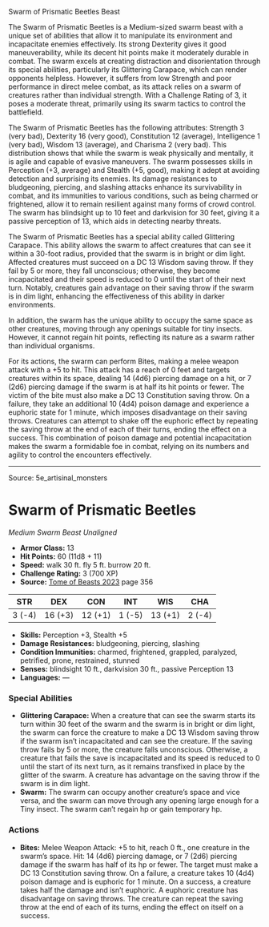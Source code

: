<MonsterName/>Swarm of Prismatic Beetles</MonsterName>
<CreatureType/>Beast</CreatureType>

<summary>The Swarm of Prismatic Beetles is a Medium-sized swarm beast with a unique set of abilities that allow it to manipulate its environment and incapacitate enemies effectively. Its strong Dexterity gives it good maneuverability, while its decent hit points make it moderately durable in combat. The swarm excels at creating distraction and disorientation through its special abilities, particularly its Glittering Carapace, which can render opponents helpless. However, it suffers from low Strength and poor performance in direct melee combat, as its attack relies on a swarm of creatures rather than individual strength. With a Challenge Rating of 3, it poses a moderate threat, primarily using its swarm tactics to control the battlefield.</summary>

<detail>

The Swarm of Prismatic Beetles has the following attributes: Strength 3 (very bad), Dexterity 16 (very good), Constitution 12 (average), Intelligence 1 (very bad), Wisdom 13 (average), and Charisma 2 (very bad). This distribution shows that while the swarm is weak physically and mentally, it is agile and capable of evasive maneuvers. The swarm possesses skills in Perception (+3, average) and Stealth (+5, good), making it adept at avoiding detection and surprising its enemies. Its damage resistances to bludgeoning, piercing, and slashing attacks enhance its survivability in combat, and its immunities to various conditions, such as being charmed or frightened, allow it to remain resilient against many forms of crowd control. The swarm has blindsight up to 10 feet and darkvision for 30 feet, giving it a passive perception of 13, which aids in detecting nearby threats.

The Swarm of Prismatic Beetles has a special ability called Glittering Carapace. This ability allows the swarm to affect creatures that can see it within a 30-foot radius, provided that the swarm is in bright or dim light. Affected creatures must succeed on a DC 13 Wisdom saving throw. If they fail by 5 or more, they fall unconscious; otherwise, they become incapacitated and their speed is reduced to 0 until the start of their next turn. Notably, creatures gain advantage on their saving throw if the swarm is in dim light, enhancing the effectiveness of this ability in darker environments. 

In addition, the swarm has the unique ability to occupy the same space as other creatures, moving through any openings suitable for tiny insects. However, it cannot regain hit points, reflecting its nature as a swarm rather than individual organisms. 

For its actions, the swarm can perform Bites, making a melee weapon attack with a +5 to hit. This attack has a reach of 0 feet and targets creatures within its space, dealing 14 (4d6) piercing damage on a hit, or 7 (2d6) piercing damage if the swarm is at half its hit points or fewer. The victim of the bite must also make a DC 13 Constitution saving throw. On a failure, they take an additional 10 (4d4) poison damage and experience a euphoric state for 1 minute, which imposes disadvantage on their saving throws. Creatures can attempt to shake off the euphoric effect by repeating the saving throw at the end of each of their turns, ending the effect on a success. This combination of poison damage and potential incapacitation makes the swarm a formidable foe in combat, relying on its numbers and agility to control the encounters effectively.</detail>



---

Source: 5e_artisinal_monsters

# Swarm of Prismatic Beetles

*Medium* *Swarm* *Beast* *Unaligned*

- **Armor Class:** 13
- **Hit Points:** 60 (11d8 + 11)
- **Speed:** walk 30 ft. fly 5 ft. burrow 20 ft.
- **Challenge Rating:** 3 (700 XP)
- **Source:** [Tome of Beasts 2023](https://koboldpress.com/kpstore/product/tome-of-beasts-1-2023-edition/) page 356

| STR | DEX | CON | INT | WIS | CHA |
| --- | --- | --- | --- | --- | --- |
| 3 (-4) | 16 (+3) | 12 (+1) | 1 (-5) | 13 (+1) | 2 (-4) |

- **Skills:** Perception +3, Stealth +5
- **Damage Resistances:** bludgeoning, piercing, slashing
- **Condition Immunities:** charmed, frightened, grappled, paralyzed, petrified, prone, restrained, stunned
- **Senses:** blindsight 10 ft., darkvision 30 ft., passive Perception 13
- **Languages:** —

### Special Abilities

- **Glittering Carapace:** When a creature that can see the swarm starts its turn within 30 feet of the swarm and the swarm is in bright or dim light, the swarm can force the creature to make a DC 13 Wisdom saving throw if the swarm isn’t incapacitated and can see the creature. If the saving throw fails by 5 or more, the creature falls unconscious. Otherwise, a creature that fails the save is incapacitated and its speed is reduced to 0 until the start of its next turn, as it remains transfixed in place by the glitter of the swarm. A creature has advantage on the saving throw if the swarm is in dim light.
- **Swarm:** The swarm can occupy another creature’s space and vice versa, and the swarm can move through any opening large enough for a Tiny insect. The swarm can’t regain hp or gain temporary hp.

### Actions

- **Bites:** Melee Weapon Attack: +5 to hit, reach 0 ft., one creature in the swarm’s space. Hit: 14 (4d6) piercing damage, or 7 (2d6) piercing damage if the swarm has half of its hp or fewer. The target must make a DC 13 Constitution saving throw. On a failure, a creature takes 10 (4d4) poison damage and is euphoric for 1 minute. On a success, a creature takes half the damage and isn’t euphoric. A euphoric creature has disadvantage on saving throws. The creature can repeat the saving throw at the end of each of its turns, ending the effect on itself on a success.


